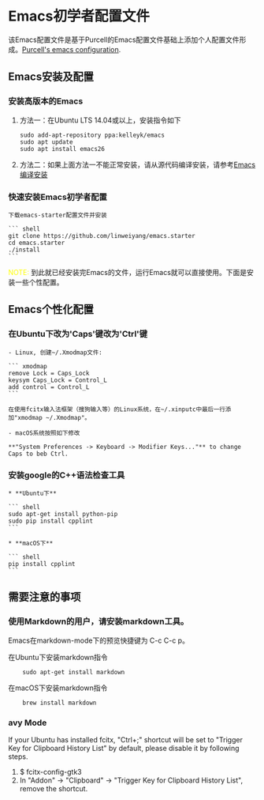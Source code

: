 # Emacs初学者配置文件

该Emacs配置文件是基于Purcell的Emacs配置文件基础上添加个人配置文件形成。[Purcell's emacs configuration](https://github.com/purcell/emacs.d).

## Emacs安装及配置

### 安装高版本的Emacs
1. 方法一：在Ubuntu LTS 14.04或以上，安装指令如下

    ``` shell
    sudo add-apt-repository ppa:kelleyk/emacs
    sudo apt update
    sudo apt install emacs26
    ```

2. 方法二：如果上面方法一不能正常安装，请从源代码编译安装，请参考[Emacs编译安装](http://ubuntuhandbook.org/index.php/2014/10/emacs-24-4-released-install-in-ubuntu-14-04/)

### 快速安装Emacs初学者配置

    下载emacs-starter配置文件并安装

    ``` shell
    git clone https://github.com/linweiyang/emacs.starter
    cd emacs.starter
    ./install
    ```

<font color=#ffff00>NOTE:</font> 到此就已经安装完Emacs的文件，运行Emacs就可以直接使用。下面是安装一些个性配置。

## Emacs个性化配置

### 在Ubuntu下改为'Caps'键改为'Ctrl'键

    - Linux, 创建~/.Xmodmap文件:

    ``` xmodmap
    remove Lock = Caps_Lock
    keysym Caps_Lock = Control_L
    add control = Control_L
    ```

    在使用fcitx输入法框架（搜狗输入等）的Linux系统，在~/.xinputc中最后一行添加"xmodmap ~/.Xmodmap"。

    - macOS系统按照如下修改
    
    **"System Preferences -> Keyboard -> Modifier Keys..."** to change Caps to beb Ctrl.


### 安装google的C++语法检查工具 

    * **Ubuntu下**

    ``` shell
    sudo apt-get install python-pip
    sudo pip install cpplint
    ```

    * **macOS下**

    ``` shell
    pip install cpplint
    ```

## 需要注意的事项

### 使用Markdown的用户，请安装markdown工具。

Emacs在markdown-mode下的预览快捷键为 C-c C-c p。

在Ubuntu下安装markdown指令

``` shell
    sudo apt-get install markdown
```

在macOS下安装markdown指令

``` shell
    brew install markdown
```

### avy Mode
If your Ubuntu has installed fcitx, "Ctrl+;" shortcut will be set to "Trigger Key for Clipboard History List" by default, please disable it by following steps.

1. $ fcitx-config-gtk3  
2. In "Addon" -> "Clipboard" -> "Trigger Key for Clipboard History List", remove the shortcut.  


